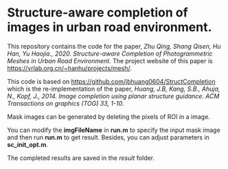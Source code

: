 # Structure-aware completion of images in urban road environment.

This repository contains the code for the paper, *Zhu Qing, Shang Qisen, Hu Han, Yu Haojia., 2020. Structure-aware Completion of Photogrammetric Meshes in Urban Road Environment.* The project website of this paper is https://vrlab.org.cn/~hanhu/projects/mesh/.

This code is based on https://github.com/jbhuang0604/StructCompletion which is the re-implementation of the paper, *Huang, J.B, Kang, S.B., Ahuja, N., Kopf, J., 2014. Image completion using planar structure guidance. ACM Transactions on graphics (TOG) 33, 1-10*.

Mask images can be generated by deleting the pixels of ROI in a image.

You can modify the **imgFileName** in **run.m** to specify the input mask image and then run **run.m** to get result. Besides, you can adjust parameters in **sc_init_opt.m**.

The completed results are saved in the *result* folder.

